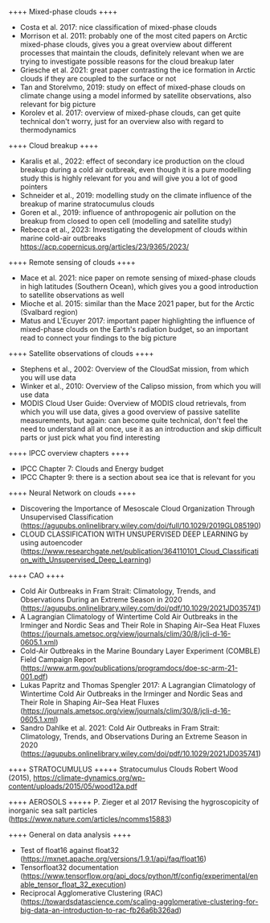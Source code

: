++++ Mixed-phase clouds ++++
- Costa et al. 2017: nice classification of mixed-phase clouds
- Morrison et al. 2011: probably one of the most cited papers on Arctic mixed-phase clouds, gives you a great overview about different processes that maintain the clouds, definitely relevant when we are trying to investigate possible reasons for the cloud breakup later
- Griesche et al. 2021: great paper contrasting the ice formation in Arctic clouds if they are coupled to the surface or not
- Tan and Storelvmo, 2019: study on effect of mixed-phase clouds on climate change using a model informed by satellite observations, also relevant for big picture
- Korolev et al. 2017: overview of mixed-phase clouds, can get quite technical don't worry, just for an overview also with regard to thermodynamics


++++ Cloud breakup ++++
- Karalis et al., 2022: effect of secondary ice production on the cloud breakup during a cold air outbreak, even though it is a pure modelling study this is highly relevant for you and will give you a lot of good pointers
- Schneider et al., 2019: modelling study on the climate influence of the breakup of marine stratocumulus clouds
- Goren et al., 2019: influence of anthropogenic air pollution on the breakup from closed to open cell (modelling and satellite study)
- Rebecca et al., 2023: Investigating the development of clouds within marine cold-air outbreaks https://acp.copernicus.org/articles/23/9365/2023/


++++ Remote sensing of clouds ++++
- Mace et al. 2021: nice paper on remote sensing of mixed-phase clouds in high latitudes (Southern Ocean), which gives you a good introduction to satellite observations as well
- Mioche et al. 2015: similar than the Mace 2021 paper, but for the Arctic (Svalbard region)
- Matus and L'Ecuyer 2017: important paper highlighting the influence of mixed-phase clouds on the Earth's radiation budget, so an important read to connect your findings to the big picture


++++ Satellite observations of clouds ++++
- Stephens et al., 2002: Overview of the CloudSat mission, from which you will use data
- Winker et al., 2010: Overview of the Calipso mission, from which you will use data
- MODIS Cloud User Guide: Overview of MODIS cloud retrievals, from which you will use data, gives a good overview of passive satellite measurements, but again: can become quite technical, don't feel the need to understand all at once, use it as an introduction and skip difficult parts or just pick what you find interesting


++++ IPCC overview chapters ++++
- IPCC Chapter 7: Clouds and Energy budget
- IPCC Chapter 9: there is a section about sea ice that is relevant for you


++++ Neural Network on clouds ++++
- Discovering the Importance of Mesoscale Cloud Organization Through Unsupervised Classification (https://agupubs.onlinelibrary.wiley.com/doi/full/10.1029/2019GL085190)
- CLOUD CLASSIFICATION WITH UNSUPERVISED DEEP LEARNING by using autoencoder (https://www.researchgate.net/publication/364110101_Cloud_Classification_with_Unsupervised_Deep_Learning)


++++ CAO ++++
- Cold Air Outbreaks in Fram Strait: Climatology, Trends, and Observations During an Extreme Season in 2020 (https://agupubs.onlinelibrary.wiley.com/doi/pdf/10.1029/2021JD035741)
- A Lagrangian Climatology of Wintertime Cold Air Outbreaks in the Irminger and Nordic Seas and Their Role in Shaping Air–Sea Heat Fluxes (https://journals.ametsoc.org/view/journals/clim/30/8/jcli-d-16-0605.1.xml)
- Cold-Air Outbreaks in the Marine Boundary Layer Experiment (COMBLE) Field Campaign Report (https://www.arm.gov/publications/programdocs/doe-sc-arm-21-001.pdf)
- Lukas Papritz and Thomas Spengler 2017: A Lagrangian Climatology of Wintertime Cold Air Outbreaks in the Irminger and Nordic Seas and Their Role in Shaping Air–Sea Heat Fluxes (https://journals.ametsoc.org/view/journals/clim/30/8/jcli-d-16-0605.1.xml)
- Sandro Dahlke et al. 2021: Cold Air Outbreaks in Fram Strait: Climatology, Trends, and Observations During an Extreme Season in 2020 (https://agupubs.onlinelibrary.wiley.com/doi/pdf/10.1029/2021JD035741)


++++ STRATOCUMULUS +++++
Stratocumulus Clouds Robert Wood (2015), https://climate-dynamics.org/wp-content/uploads/2015/05/wood12a.pdf


++++ AEROSOLS +++++
P. Zieger et al 2017 Revising the hygroscopicity of inorganic sea salt particles (https://www.nature.com/articles/ncomms15883)

++++ General on data analysis ++++
- Test of float16 against float32 (https://mxnet.apache.org/versions/1.9.1/api/faq/float16)
- Tensorfloat32 documentation (https://www.tensorflow.org/api_docs/python/tf/config/experimental/enable_tensor_float_32_execution)
- Reciprocal Agglomerative Clustering (RAC) (https://towardsdatascience.com/scaling-agglomerative-clustering-for-big-data-an-introduction-to-rac-fb26a6b326ad) 
